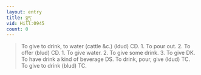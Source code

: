 ```yaml
---
layout: entry
title: ལྡུད་
vid: Hill:0945
count: 0
---
```

> To give to drink, to water (cattle &c\.) (ldud) CD\. 1\. To pour out\. 2\. To offer (blud) CD\. 1\. To give water\. 2\. To give some drink\. 3\. To give DK\. To have drink a kind of beverage DS\. To drink, pour, give (ldud) TC\. To give to drink (blud) TC\.


